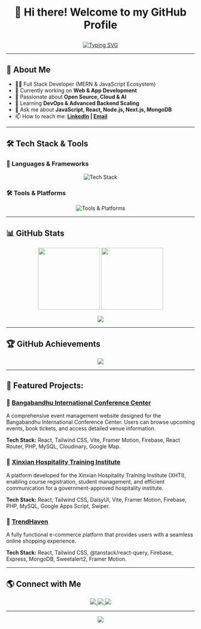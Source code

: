 # <p align="center">👋 Hi there! Welcome to my GitHub Profile  </p>
<!-- Typing SVG -->
<p align="center">
  <a href="https://github.com/AJAmran">
    <img src="https://readme-typing-svg.herokuapp.com?size=24&duration=4000&color=06D6A0&center=true&vCenter=true&lines=Hello,+I'm+Md+Amran+Hossen!;Full+Stack+Web+Developer;MERN+Stack+Specialist;Passionate+about+Tech!" alt="Typing SVG" />
  </a>
</p>

---

## 🚀 About Me
- 👨‍💻 Full Stack Developer (MERN & JavaScript Ecosystem)
- 🔭 Currently working on **Web & App Development**
- 🎯 Passionate about **Open Source, Cloud & AI**
- 🌱 Learning **DevOps & Advanced Backend Scaling**
- 💬 Ask me about **JavaScript, React, Node.js, Next.js, MongoDB**
- 📫 How to reach me: **[LinkedIn](https://linkedin.com/in/md-amran-hossen-713574206) | [Email](mailto:mdamranhossen77@gmail.com)**

---

## 🛠️ Tech Stack & Tools

### 🚀 Languages & Frameworks
<p align="center">
  <img src="https://skillicons.dev/icons?i=html,css,js,sass,ts,react,bootstrap,tailwindcss,materialui,nextjs,nodejs,express,mongodb,redux,python" alt="Tech Stack" />
</p>

### 🛠 Tools & Platforms
<p align="center">
  <img src="https://skillicons.dev/icons?i=git,github,vscode,firebase,linux,figma,postman,vercel,netlify,ai" alt="Tools & Platforms" />
</p>

---

## 📊 GitHub Stats

<p align="center">
  <img src="https://github-readme-stats.vercel.app/api?username=AJAmran&theme=radical&show_icons=true&count_private=true" height="165px" />
  <img src="https://streak-stats.demolab.com/?user=AJAmran&theme=radical" height="165px" />
</p>

<p align="center">
  <img src="https://github-readme-activity-graph.vercel.app/graph?username=AJAmran&theme=github-dark" />
</p>

---

## 🏆 GitHub Achievements

<p align="center">
  <img src="https://github-profile-trophy.vercel.app/?username=AJAmran&theme=radical&no-bg=true&no-frame=true&margin-w=10" />
</p>

---
## 🚀 Featured Projects:
### 🌟 [Bangabandhu International Conference Center](https://bicc-bd.com)
A comprehensive event management website designed for the Bangabandhu International Conference Center. Users can browse upcoming events, book tickets, and access detailed venue information.  

**Tech Stack:** React, Tailwind CSS, Vite, Framer Motion, Firebase, React Router, PHP, MySQL, Cloudinary, Google Map.

### 🌟 [Xinxian Hospitality Training Institute](https://xhtibd.com/)
A platform developed for the Xinxian Hospitality Training Institute (XHTI), enabling course registration, student management, and efficient communication for a government-approved hospitality institute.   

**Tech Stack:** React, Tailwind CSS, DaisyUI, Vite, Framer Motion, Firebase, PHP, MySQL, Google Apps Script, Swiper.

### 🌟 [TrendHaven](https://trendhaven.netlify.app)
A fully functional e-commerce platform that provides users with a seamless online shopping experience. 

**Tech Stack:** React, Tailwind CSS, @tanstack/react-query, Firebase, Express, MongoDB, Sweetalert2, Framer Motion.

---
## 🌎 Connect with Me

<p align="center">
  <a href="[https://linkedin.com/in/mdamranhosse](https://www.linkedin.com/in/md-amran-hossen-713574206/)" target="_blank">
    <img src="https://img.shields.io/badge/LinkedIn-%230A66C2.svg?&style=for-the-badge&logo=linkedin&logoColor=white" />
  </a>
  <a href="mailto:mdamranhossen77@gmail.com">
    <img src="https://img.shields.io/badge/Email-%23D14836.svg?&style=for-the-badge&logo=gmail&logoColor=white" />
  </a>
 <a href="https://mdamranhossen.netlify.app/" target="_blank">
    <img src="https://img.shields.io/badge/Portfolio-%231DA1F2.svg?&style=for-the-badge&logo=internet-explorer&logoColor=white" />
</a>
</p>

---

<p align="center">
  <img src="https://komarev.com/ghpvc/?username=AJAmran&label=Profile%20Views&color=06D6A0&style=flat" />
</p>
